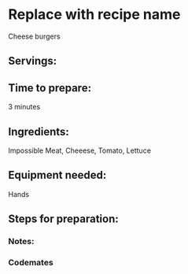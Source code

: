 # Replace with recipe name
Cheese burgers

## Servings: 

## Time to prepare: 
3 minutes

## Ingredients:
Impossible Meat, Cheeese, Tomato, Lettuce

## Equipment needed:
Hands

## Steps for preparation:



### Notes:



### Codemates #
